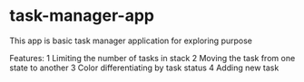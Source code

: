 # task-manager-app
This app is basic task manager application for exploring purpose


Features:
1 Limiting the number of tasks in stack
2 Moving the task from one state to another
3 Color differentiating by task status
4 Adding new task
